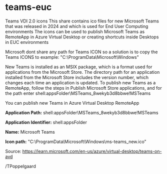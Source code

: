 # teams-euc
Teams VDI 2.0 icons 
This share contains ico files for new Microsoft Teams that was released in 2024 and which is used for End User Computing environments
The icons can be used to publish Microsoft Teams as RemoteApp in Azure Virtual Desktop or creating shortcuts inside Desktops in EUC environments

Microsoft dont share any path for Teams ICON so a solution is to copy the Teams ICONS to example: 
"C:\ProgramData\Microsoft\Windows\"

New Teams is installed as an MSIX package, which is a format used for applications from the Microsoft Store. The directory path for an application installed from the Microsoft Store includes the version number, which changes each time an application is updated. To publish new Teams as a RemoteApp, follow the steps in Publish Microsoft Store applications, and for the path enter shell:appsFolder\MSTeams_8wekyb3d8bbwe!MSTeams

You can publish new Teams in Azure Virtual Desktop RemoteApp

**Application Path:**
shell:appsFolder\MSTeams_8wekyb3d8bbwe!MSTeams

**Application Identifier:**
shell:appsFolder

**Name:**
Microsoft Teams

**Icon path:**
"C:\ProgramData\Microsoft\Windows\ms-teams_new.ico"

Source:
https://learn.microsoft.com/en-us/azure/virtual-desktop/teams-on-avd

/TPoppelgaard
